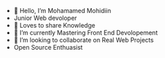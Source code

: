 - 👋 Hello, I’m Mohamamed Mohidiin 
- Junior Web devoloper
- 👀 Loves to share Knowledge
- 🌱 I’m currently Mastering Front End Devolopement
- 💞️ I’m looking to collaborate on Real Web Projects
- Open Source Enthuasist

<!---
Moha20med-Mohi23diin/Moha20med-Mohi23diin is a ✨ special ✨ repository because its `README.md` (this file) appears on your GitHub profile.
You can click the Preview link to take a look at your changes.
--->
